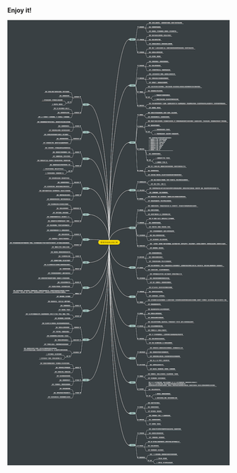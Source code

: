 **Enjoy it!**

[![管理学经典定理荟萃](/%E7%AE%A1%E7%90%86%E5%AD%A6%E7%BB%8F%E5%85%B8%E5%AE%9A%E7%90%86%E8%8D%9F%E8%90%83/%E7%AE%A1%E7%90%86%E5%AD%A6%E7%BB%8F%E5%85%B8%E5%AE%9A%E7%90%86%E6%B1%87%E7%B2%B9.png)](http://naotu.baidu.com/file/39fb34ba7d36c1e5923de3a917b44f87)


